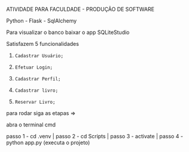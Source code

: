 ATIVIDADE PARA FACULDADE - PRODUÇÃO DE SOFTWARE

Python - Flask - SqlAlchemy

Para visualizar o banco baixar o app SQLiteStudio

Satisfazem 5 funcionalidades

1.     Cadastrar Usuário;
2.     Efetuar Login;
3.     Cadastrar Perfil;
4.     Cadastrar livro;
5.     Reservar Livro;

para rodar siga as etapas =>

abra o terminal cmd

passo 1 - cd .venv | 
passo 2 - cd Scripts | 
passo 3 - activate | 
passo 4 - python app.py (executa o projeto)
